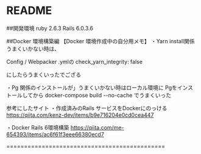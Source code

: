 # README


##開発環境
ruby 2.6.3
Rails 6.0.3.6


##Docker 環境構築編
【Docker 環境作成中の自分用メモ】
・Yarn install関係うまくいかない時は、

Config / Webpacker .ymlの
  check_yarn_integrity: false

にしたらうまくいったでござる


・Pg 関係のインストールが」うまくいかない時はローカル環境に
Pgをインストールしてから
docker-compose build --no-cache
でうまくいった

参考にしたサイト
・作成済みのRails サービスをDockerにのっける
https://qiita.com/kenz-dev/items/b9e716204e0cd0cea447

・Docker Rails 6環境構築
https://qiita.com/me-654393/items/ac6f61f3eee66380ecd7

=============================================
